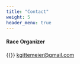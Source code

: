 ```yaml
---
title: "Contact"
weight: 5
header_menu: true
---
```


#### Race Organizer
{{<icon class="fa fa-envelope">}}&nbsp;[kgittemeier@gmail.com](mailto:kgittemeier@gmail.com)

